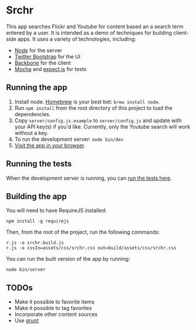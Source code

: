 # Srchr

This app searches Flickr and Youtube for content based an a search term entered
by a user. It is intended as a demo of techniques for building client-side
apps. It uses a variety of technologies, including:

- [Node](http://nodejs.org/) for the server
- [Twitter Bootstrap](http://twitter.github.com/bootstrap/) for the UI
- [Backbone](http://documentcloud.github.com/backbone/) for the client
- [Mocha](http://visionmedia.github.com/mocha/) and [expect.js](https://github.com/LearnBoost/expect.js/blob/master/README.md) for tests

## Running the app

1. Install node. [Homebrew](http://mxcl.github.com/homebrew/) is your best bet: `brew install node`.
2. Run `npm install` from the root directory of this project to load the dependencies.
3. Copy `server/config.js.example` to `server/config.js` and update with your
   API key(s) if you'd like. Currently, only the Youtube search will work without a key.
4. To run the development server: `node bin/dev`
5. [Visit the app in your browser](http://localhost:4444).

## Running the tests

When the development server is running, you can [run the tests here](http://localhost:4444/_test).

## Building the app

You will need to have RequireJS installed:

    npm install -g requirejs

Then, from the root of the project, run the following commands:

    r.js -o srchr.build.js
    r.js -o cssIn=assets/css/srchr.css out=build/assets/css/srchr.css

You can run the built version of the app by running:

    node bin/server

## TODOs

- Make it possible to favorite items
- Make it possible to tag favorites
- Incorporate other content sources
- Use [grunt](https://github.com/cowboy/grunt)
